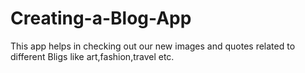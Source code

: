 # Creating-a-Blog-App
This app helps in checking out our new images and quotes related to different Bligs like art,fashion,travel etc.
